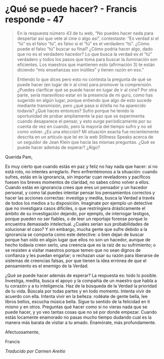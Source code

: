 # ¿Qué se puede hacer? - Francis responde - 47

>En la respuesta número 43 de tu web, “No puedes hacer nada para despertar así que vete al cine o algo así”, contestaste: “Es verdad si el “tú” es el falso “tú”, es falso si el “tú” es el verdadero “tú”. ¿Cómo puede el falso “tú” buscar su final? ¿Cómo podría hacer algo, dado que no es el verdadero hacedor? Lo que busca la verdad es el “tú” verdadero y todos los pasos que toma para buscar la iluminación son eficientes. Los maestros que mantienen esto (afirmación 3) te están diciendo “mis enseñanzas son inútiles” y tienen razón en eso.”
>
>Entiendo lo que dices pero esto no contesta la pregunta de qué se puede hacer (en lugar de ir al cine) para promover la comprensión. ¿Puedes clarificar qué se puede hacer en lugar de ir al cine? Por otra parte, sería maravilloso estar en la presencia de mi gurú, como has sugerido en algún lugar, porque entiendo que algo de esto sucede mediante transmisión, pero ¿qué pasa si él/ella no ha aparecido todavía? ¿Qué haces entonces? Sufro porque he tenido la oportunidad de probar ampliamente la paz que se experimenta cuando desaparece el pensar, y esto surge periódicamente por su cuenta de vez en cuando, pero la mayoría del tiempo sufro y no sé como volver. ¿Es una elección? Mi situación exacta fue recientemente descrita en un artículo que leí en la web Stillness Speaks acerca de un seguidor de Jean Klein que hacía las mismas preguntas. ¿Qué se puede hacer además de esperar? ¿Algo?

Querida Pam,

Es muy cierto que cuando estás en paz y feliz no hay nada que hacer: si no está roto, no intentes arreglarlo. Pero enfrentémonos a la situación: cuando sufres, estás en la ignorancia, sin importar cuan reveladores y pacíficos fuesen los breves momentos de claridad, no sabes cómo volver a ellos. Cuando estás en ignorancia crees que eres un pensador y un hacedor personal, y como tal puedes intentar pensar los pensamientos correctos y hacer las acciones correctas: investiga y medita, busca la Verdad a través de todos los medios a tu disposición. Imagínate por ejemplo un detective que no investigara casos difíciles, o que restringiera drásticamente el ámbito de su investigación dejando, por ejemplo, de interrogar testigos, porque pueden no ser fiables, o de leer un reportaje forense porque lo encuentra demasiado intelectual. ¿Cuales serían sus probabilidades de solucionar el caso? Y sin embargo, mucha gente que sufre debido a la ignorancia se comporta como este detective: o bien dejan de buscar porque han oído en algún lugar que ellos no son un hacedor, aunque de hecho todavía creen serlo, una creencia que es la raíz de su sufrimiento; o se resisten a visitar maestros porque temen que no sean dignos de confianza y les puedan engañar; o rechazan usar su razón para liberarse de sistemas de creencias falsas, por que tienen la idea errónea de que el pensamiento es el enemigo de la Verdad.

¿Qué se puede hacer además de esperar? La respuesta es: todo lo posible. Investiga, medita, busca el apoyo y la compañía de un maestro que habla a tu corazón y a tu inteligencia. Haz de la búsqueda de la Verdad la prioridad de tu vida. Búscala por todas partes y en todo momento. Intenta vivir de acuerdo con ella. Intenta vivir en la belleza: rodéate de gente bella, lee libros bellos, escucha música bella. Sigue tu sentido de la felicidad en ti mismo y en otros. Preguntas qué hacer como si no vieras nada que se puede hacer, y yo veo tantas cosas que no sé por donde empezar. Cuando estás locamente enamorado no pasas mucho tiempo dudando cual es la manera más barata de visitar a tu amado. Enamórate, más profundamente.

Afectuosamente,

Francis

_Traducido por Carmen Areitio_